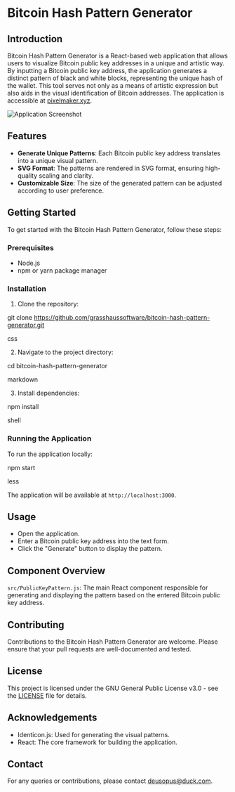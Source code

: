 # Bitcoin Hash Pattern Generator

## Introduction
Bitcoin Hash Pattern Generator is a React-based web application that allows users to visualize Bitcoin public key addresses in a unique and artistic way. By inputting a Bitcoin public key address, the application generates a distinct pattern of black and white blocks, representing the unique hash of the wallet. This tool serves not only as a means of artistic expression but also aids in the visual identification of Bitcoin addresses. The application is accessible at [pixelmaker.xyz](https://pixelmaker.xyz).

![Application Screenshot](path_to_screenshot.png)

## Features
- **Generate Unique Patterns**: Each Bitcoin public key address translates into a unique visual pattern.
- **SVG Format**: The patterns are rendered in SVG format, ensuring high-quality scaling and clarity.
- **Customizable Size**: The size of the generated pattern can be adjusted according to user preference.

## Getting Started
To get started with the Bitcoin Hash Pattern Generator, follow these steps:

### Prerequisites
- Node.js
- npm or yarn package manager

### Installation
1. Clone the repository:

git clone https://github.com/grasshaussoftware/bitcoin-hash-pattern-generator.git

css

2. Navigate to the project directory:

cd bitcoin-hash-pattern-generator

markdown

3. Install dependencies:

npm install

shell


### Running the Application
To run the application locally:

npm start

less

The application will be available at `http://localhost:3000`.

## Usage
- Open the application.
- Enter a Bitcoin public key address into the text form.
- Click the "Generate" button to display the pattern.

## Component Overview
`src/PublicKeyPattern.js`: The main React component responsible for generating and displaying the pattern based on the entered Bitcoin public key address.

## Contributing
Contributions to the Bitcoin Hash Pattern Generator are welcome. Please ensure that your pull requests are well-documented and tested.

## License
This project is licensed under the GNU General Public License v3.0 - see the [LICENSE](LICENSE) file for details.

## Acknowledgements
- Identicon.js: Used for generating the visual patterns.
- React: The core framework for building the application.

## Contact
For any queries or contributions, please contact [deusopus@duck.com](mailto:deusopus@duck.com).